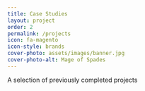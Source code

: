 ```yaml
---
title: Case Studies
layout: project
order: 2
permalink: /projects
icon: fa-magento
icon-style: brands
cover-photo: assets/images/banner.jpg
cover-photo-alt: Mage of Spades
---
```


A selection of previously completed projects